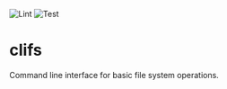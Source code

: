 ![Lint](https://github.com/Don-Felice/clifs/workflows/Lint/badge.svg)
![Test](https://github.com/Don-Felice/clifs/workflows/Test/badge.svg)

# clifs

Command line interface for basic file system operations.
